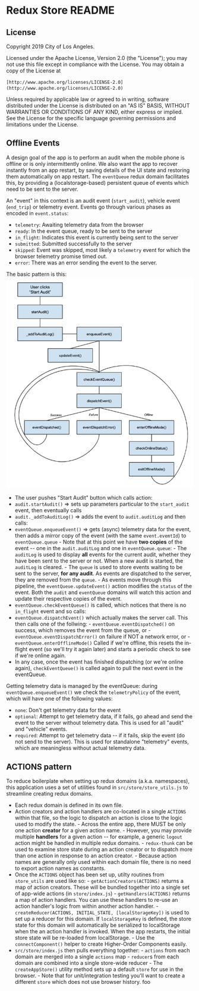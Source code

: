 # Redux Store README

## License

Copyright 2019 City of Los Angeles.

Licensed under the Apache License, Version 2.0 (the "License");
you may not use this file except in compliance with the License.
You may obtain a copy of the License at

    [http://www.apache.org/licenses/LICENSE-2.0](http://www.apache.org/licenses/LICENSE-2.0)

Unless required by applicable law or agreed to in writing, software
distributed under the License is distributed on an "AS IS" BASIS,
WITHOUT WARRANTIES OR CONDITIONS OF ANY KIND, either express or implied.
See the License for the specific language governing permissions and
limitations under the License.

## Offline Events

A design goal of the app is to perform an audit when the mobile phone is offline or is only intermittently online.
We also want the app to recover instantly from an app restart, by saving details of the UI state and restoring them automatically on app restart.
The `eventQueue` redux domain facilitates this, by providing a (localstorage-based) persistent queue of events which need to be sent to the server.

An "event" in this context is an audit event (`start_audit`), vehicle event (`end_trip`) or telemetry event. Events go through various phases as encoded in `event.status`:

- `telemetry`: Awaiting telemetry data from the browser
- `ready`: In the event queue, ready to be sent to the server
- `in_flight`: Indicates this event is currently being sent to the server
- `submitted`: Submitted successfully to the server
- `skipped`: Event was skipped, most likely a `telemetry` event for which the browser telemetry promise timed out.
- `error`: There was an error sending the event to the server.

The basic pattern is this:
![EventQueue Flow](event_queue_flow.png)

- The user pushes "Start Audit" button which calls action:
- `audit.startAudit()` => sets up parameters particular to the `start_audit` event, then eventually calls
- `audit._addToAuditLog()` => adds the event to `audit.auditLog` and then calls:
- `eventQueue.enqueueEvent()` => gets (async) telemetry data for the event, then adds a mirror copy of the event (with the same `event.evemtId`) to `eventQueue.queue` - Note that at this point we have **two copies** of the event -- one in the `audit.auditLog` and one in `eventQueue.queue`: - The `auditLog` is used to display **all** events for the current audit, whether they have been sent to the server or not. When a new audit is started, the `auditLog` is cleared. - The `queue` is used to store events waiting to be sent to the server, **for any audit**. As events are dispatched to the server, they are removed from the `queue`. - As events move through this pipeline, the `eventQueue.updateEvent()` action modifies the `status` of the event. Both the `audit` and `eventQueue` domains will watch this action and update their respective copies of the event.
- `eventQueue.checkEventQueue()` is called, which notices that there is no `in_flight` event and so calls:
- `eventQueue.dispatchEvent()` which actually makes the server call. This then calls one of the follwing: - `eventQueue.eventDispatched()` on success, which removes the event from the queue, or - `eventQueue.eventDispatchError()` on failure if NOT a network error, or - `eventQueue.enterOfflineMode()` Called if we're offline, this resets the in-flight event (so we'll try it again later) and starts a periodic check to see if we're online again.
- In any case, once the event has finished dispatching (or we're online again), `checkEventQueue()` is called again to pull the next event in the eventQueue.

Getting telemetry data is managed by the eventQueue: during `eventQueue.enqueueEvent()` we check the `telemetryPolicy` of the event, which will have one of the following values:

- `none`: Don't get telemetry data for the event
- `optional`: Attempt to get telemetry data, if it fails, go ahead and send the event to the server without telemetry data. This is used for all "audit" and "vehicle" events.
- `required`: Attempt to get telemetry data -- if it fails, skip the event (do not send to the server). This is used for standalone "telemetry" events, which are meaningless without actual telemetry data.

## ACTIONS pattern

To reduce boilerplate when setting up redux domains (a.k.a. namespaces), this application uses a set of utilities found in `src/store/store_utils.js` to streamline creating redux domains.

- Each redux domain is defined in its own file.
- Action creators and action handlers are co-located in a single `ACTIONS` within that file, so the logic to dispatch an action is close to the logic used to modify the state. - Across the entire app, there MUST be only one action **creator** for a given action name. - However, you may provide multiple **handlers** for a given action -- for example, a generic `logout` action might be handled in multiple redux domains. - `redux-thunk` can be used to examine store state during an action creator or to dispatch more than one action in response to an action creator. - Because action names are generally only used within each domain file, there is no need to export action names as constants.
- Once the `ACTIONS` object has been set up, utilty routines from `store_utils` are used like so: - `getActionCreators(ACTIONS)` returns a map of action creators. These will be bundled together into a single set of app-wide actions (in `store/index.js`) - `getHandlers(ACTIONS)` returns a map of action handlers. You can use these handlers to re-use an action handler's logic from within another action handler. - `createReducer(ACTIONS, INITIAL_STATE, [localStorageKey])` is used to set up a reducer for this domain. If `localStorageKey` is defined, the store state for this domain will automatically be serialized to localStorage when the an action handler is invoked. When the app restarts, the initial store state will be re-loaded from localStorage. - Use the `connectComponent()` helper to create Higher-Order Components easily.
- `src/store/index.js` then pulls everything together: - `actions` from each domain are merged into a single `actions` map - `reducer`s from each domain are combined into a single store-wide reducer - The `createAppStore()` utility method sets up a default `store` for use in the browser. - Note that for unit/integration testing you'll want to create a different `store` which does not use browser history. foo
